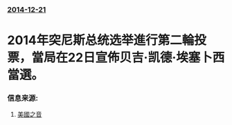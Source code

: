 ### [2014-12-21](/news/2014/12/21/index.md)

##### 
# 2014年突尼斯总统选举進行第二輪投票，當局在22日宣佈贝吉·凯德·埃塞卜西當選。 




### 信息来源:

1. [美國之音](http://www.voachinese.com/content/tunisia-election-20141222/2569094.html)
